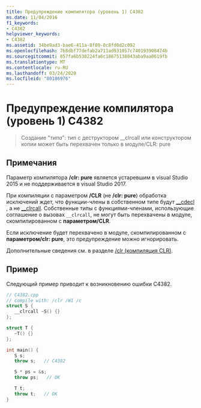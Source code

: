```yaml
---
title: Предупреждение компилятора (уровень 1) C4382
ms.date: 11/04/2016
f1_keywords:
- C4382
helpviewer_keywords:
- C4382
ms.assetid: 34be9ad3-bae6-411a-8f80-0c8fd0d2c092
ms.openlocfilehash: 7b8dbf77defab2a711ad931057c740193908474b
ms.sourcegitcommit: 857fa6b530224fa6c18675138043aba9aa0619fb
ms.translationtype: MT
ms.contentlocale: ru-RU
ms.lasthandoff: 03/24/2020
ms.locfileid: "80186976"
---
```

# <a name="compiler-warning-level-1-c4382"></a>Предупреждение компилятора (уровень 1) C4382

> Создание "*типа*": тип с деструктором __clrcall или конструктором копии может быть перехвачен только в модуле/CLR: pure

## <a name="remarks"></a>Примечания

Параметр компилятора **/clr: pure** является устаревшим в visual Studio 2015 и не поддерживается в visual Studio 2017.

При компиляции с параметром **/CLR** (не **/clr: pure**) обработка исключений ждет, что функции-члены в собственном типе будут [__cdecl](../../cpp/cdecl.md) , а не [__clrcall](../../cpp/clrcall.md). Собственные типы с функциями-членами, использующие соглашение о вызовах `__clrcall`, не могут быть перехвачены в модуле, скомпилированном с **параметром/CLR**.

Если исключение будет перехвачено в модуле, скомпилированном с **параметром/clr: pure**, это предупреждение можно игнорировать.

Дополнительные сведения см. в разделе [/clr (компиляция CLR)](../../build/reference/clr-common-language-runtime-compilation.md).

## <a name="example"></a>Пример

Следующий пример приводит к возникновению ошибки C4382.

```cpp
// C4382.cpp
// compile with: /clr /W1 /c
struct S {
   __clrcall ~S() {}
};

struct T {
   ~T() {}
};

int main() {
   S s;
   throw s;   // C4382

   S * ps = &s;
   throw ps;   // OK

   T t;
   throw t;   // OK
}
```
